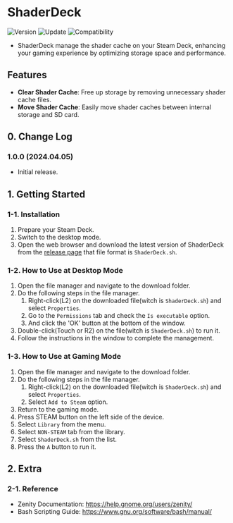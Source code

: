 # ShaderDeck

![Version](https://img.shields.io/badge/Version-1.0.0-green) ![Update](https://img.shields.io/badge/Update-2024.04.05-blue) ![Compatibility](https://img.shields.io/badge/Compatible-Steam_Deck-orange)

* ShaderDeck manage the shader cache on your Steam Deck, enhancing your gaming experience by optimizing storage space and performance.

## Features

- **Clear Shader Cache**: Free up storage by removing unnecessary shader cache files.
- **Move Shader Cache**: Easily move shader caches between internal storage and SD card.

## 0. Change Log

### 1.0.0 (2024.04.05)

- Initial release.

## 1. Getting Started

### 1-1. Installation

1. Prepare your Steam Deck.
2. Switch to the desktop mode.
3. Open the web browser and download the latest version of ShaderDeck from
   the [release page](https://github.com/pepsizerosugar/ShaderDeck/releases) that file format is `ShaderDeck.sh`.

### 1-2. How to Use at Desktop Mode

1. Open the file manager and navigate to the download folder.
2. Do the following steps in the file manager.
    1. Right-click(L2) on the downloaded file(witch is `ShaderDeck.sh`) and select `Properties`.
    2. Go to the `Permissions` tab and check the `Is executable` option.
    3. And click the 'OK' button at the bottom of the window.
3. Double-click(Touch or R2) on the file(witch is `ShaderDeck.sh`) to run it.
4. Follow the instructions in the window to complete the management.

### 1-3. How to Use at Gaming Mode

1. Open the file manager and navigate to the download folder.
2. Do the following steps in the file manager.
    1. Right-click(L2) on the downloaded file(witch is `ShaderDeck.sh`) and select `Properties`.
    2. Select `Add to Steam` option.
3. Return to the gaming mode.
4. Press STEAM button on the left side of the device.
5. Select `Library` from the menu.
6. Select `NON-STEAM` tab from the library.
7. Select `ShaderDeck.sh` from the list.
8. Press the `A` button to run it.

## 2. Extra

### 2-1. Reference

* Zenity Documentation: https://help.gnome.org/users/zenity/
* Bash Scripting Guide: https://www.gnu.org/software/bash/manual/
